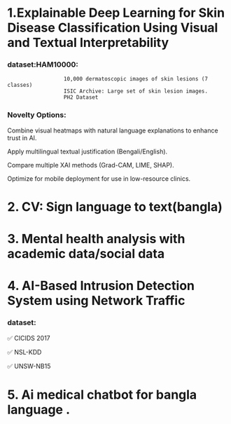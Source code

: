 # 1.Explainable Deep Learning for Skin Disease Classification Using Visual and Textual Interpretability
### dataset:HAM10000: 
                      10,000 dermatoscopic images of skin lesions (7 classes)
                      ISIC Archive: Large set of skin lesion images.
                      PH2 Dataset

### Novelty Options:
Combine visual heatmaps with natural language explanations to enhance trust in AI.

Apply multilingual textual justification (Bengali/English).

Compare multiple XAI methods (Grad-CAM, LIME, SHAP).

Optimize for mobile deployment for use in low-resource clinics.

# 2. CV: Sign language to text(bangla)

# 3. Mental health analysis with academic data/social data 

# 4. AI-Based Intrusion Detection System using Network Traffic
### dataset:

✅ CICIDS 2017

✅ NSL-KDD

✅ UNSW-NB15

# 5. Ai medical chatbot for bangla language .